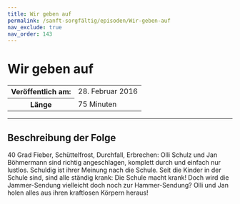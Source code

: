 ```yaml
---
title: Wir geben auf
permalink: /sanft-sorgfältig/episoden/Wir-geben-auf
nav_exclude: true
nav_order: 143
---
```


# Wir geben auf
<table class="resp-table dcf-table dcf-table-responsive dcf-table-bordered dcf-table-striped dcf-w-100%">
                    <tbody>
                        <tr>
                            <th scope="row">Veröffentlich am:</th>
                            <td data-label="Veröffentlich am:">28. Februar 2016</td>
                        </tr>
                        <tr>
                            <th scope="row">Länge </th>
                            <td data-label="Länge ">75 Minuten</td>
                        </tr></tbody>
                </table>

***

## Beschreibung der Folge

<div>
40 Grad Fieber, Schüttelfrost, Durchfall, Erbrechen: Olli Schulz und Jan Böhmermann sind richtig angeschlagen, komplett durch und einfach nur lustlos. Schuldig ist ihrer Meinung nach die Schule. Seit die Kinder in der Schule sind, sind alle ständig krank: Die Schule macht krank! Doch wird die Jammer-Sendung vielleicht doch noch zur Hammer-Sendung? Olli und Jan holen alles aus ihren kraftlosen Körpern heraus!  
</div>


